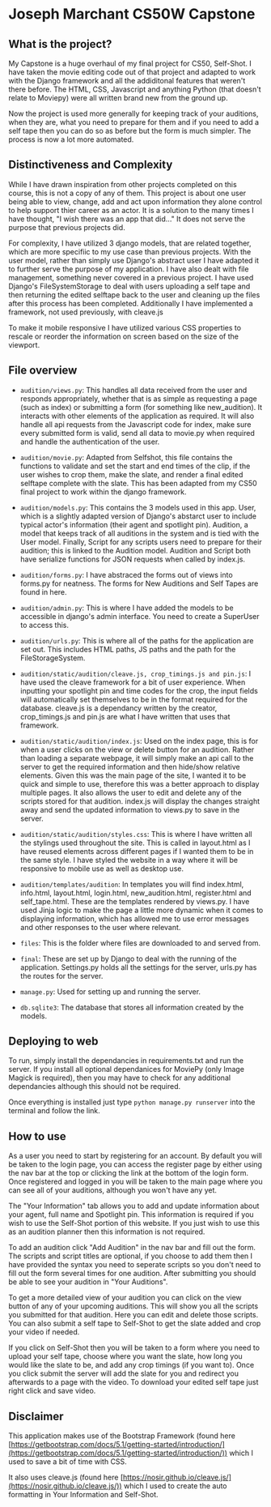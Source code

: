 # Joseph Marchant CS50W Capstone

## What is the project?
My Capstone is a huge overhaul of my final project for CS50, Self-Shot. I have taken the movie editing code out of that project and adapted to work with the Django framework and all the addiditonal features that weren't there before. The HTML, CSS, Javascript and anything Python (that doesn't relate to Moviepy) were all written brand new from the ground up.

Now the project is used more generally for keeping track of your auditions, when they are, what you need to prepare for them and if you need to add a self tape then you can do so as before but the form is much simpler. The process is now a lot more automated.

## Distinctiveness and Complexity
While I have drawn inspiration from other projects completed on this course, this is not a copy of any of them. This project is about one user being able to view,  change, add and act upon information they alone control to help support thier career as an actor. It is a solution to the many times I have thought, "I wish there was an app that did..." It does not serve the purpose that previous projects did.

For complexity, I have utilized 3 django models, that are related together, which are more specifiic to my use case than previous projects. With the user model, rather than simply use Django's abstract user I have adapted it to further serve the purpose of my application. I have also dealt with file management, something never covered in a previous project. I have used Django's FileSystemStorage to deal with users uploading a self tape and then returning the edited selftape back to the user and cleaning up the files after this process has been completed. Additionally I have implemented a framework, not used previously, with cleave.js

To make it mobile responsive I have utilized various CSS properties to rescale or reorder the information on screen based on the size of the viewport.

## File overview

- `audition/views.py`: This handles all data received from the user and responds appropriately, whether that is as simple as requesting a page (such as index) or submitting a form (for something like new_audition). It interacts with other elements of the application as required. It will also handle all api requests from the Javascript code for index, make sure every submitted form is valid, send all data to movie.py when required and handle the authentication of the user.

- `audition/movie.py`: Adapted from Selfshot, this file contains the functions to validate and set the start and end times of the clip, if the user wishes to crop them, make the slate, and render a final edited selftape complete with the slate. This has been adapted from my CS50 final project to work within the django framework.

- `audition/models.py`: This contains the 3 models used in this app. User, which is a slightly adapted version of Django's abstarct user to include typical actor's information (their agent and spotlight pin). Audition, a model that keeps track of all auditions in the system and is tied with the User model. Finally, Script for any scripts users need to prepare for their audition; this is linked to the Audition model. Audition and Script both have serialize functions for JSON requests when called by index.js.

- `audition/forms.py`: I have abstraced the forms out of views into forms.py for neatness. The forms for New Auditions and Self Tapes are found in here.

- `audition/admin.py`: This is where I have added the models to be accessible in django's admin interface. You need to create a SuperUser to access this.

- `audition/urls.py`: This is where all of the paths for the application are set out. This includes HTML paths, JS paths and the path for the FileStorageSystem.

- `audition/static/audition/cleave.js, crop_timings.js and pin.js`: I have used the cleave framework for a bit of user experience. When inputting your spotlight pin and time codes for the crop, the input fields will automatically set themselves to be in the format required for the database. cleave.js is a dependancy written by the creator, crop_timings.js and pin.js are what I have written that uses that framework.

- `audition/static/audition/index.js`: Used on the index page, this is for when a user clicks on the view or delete button for an audition. Rather than loading a separate webpage, it will simply make an api call to the server to get the required information and then hide/show relative elements. Given this was the main page of the site, I wanted it to be quick and simple to use, therefore this was a better approach to display multiple pages. It also allows the user to edit and delete any of the scripts stored for that audition. index.js will display the changes straight away and send the updated information to views.py to save in the server. 

- `audition/static/audition/styles.css`: This is where I have written all the stylings used throughout the site. This is called in layout.html as I have reused elements across different pages if I wanted them to be in the same style. I have styled the website in a way where it will be responsive to mobile use as well as desktop use.

- `audition/templates/audition`: In templates you will find index.html, info.html, layout.html, login.html, new_audition.html, register.html and self_tape.html. These are the templates rendered by views.py. I have used Jinja logic to make the page a little more dynamic when it comes to displaying information, which has allowed me to use error messages and other responses to the user where relevant.

- `files`: This is the folder where files are downloaded to and served from.

- `final`: These are set up by Django to deal with the running of the application. Settings.py holds all the settings for the server, urls.py has the routes for the server.

- `manage.py`: Used for setting up and running the server.

- `db.sqlite3`: The database that stores all information created by the models.

## Deploying to web
To run, simply install the dependancies in requirements.txt and run the server. If you install all optional dependanices for MoviePy (only Image Magick is required), then you may have to check for any additional dependancies although this should not be required.

Once everything is installed just type `python manage.py runserver` into the terminal and follow the link.

## How to use
As a user you need to start by registering for an account. By default you will be taken to the login page, you can access the register page by either using the nav bar at the top or clicking the link at the bottom of the login form. Once registered and logged in you will be taken to the main page where you can see all of your auditions, although you won't have any yet.

The "Your Information" tab allows you to add and update information about your agent, full name and Spotlight pin. This information is required if you wish to use the Self-Shot portion of this website. If you just wish to use this as an audition planner then this information is not required.

To add an audition click "Add Audition" in the nav bar and fill out the form. The scripts and script titles are optional, if you choose to add them then I have provided the syntax you need to seperate scripts so you don't need to fill out the form several times for one audition. After submitting you should be able to see your audition in "Your Auditions".

To get a more detailed view of your audition you can click on the view button of any of your upcoming auditions. This will show you all the scripts you submitted for that audition. Here you can edit and delete those scripts. You can also submit a self tape to Self-Shot to get the slate added and crop your video if needed.

If you click on Self-Shot then you will be taken to a form where you need to upload your self tape, choose where you want the slate, how long you would like the slate to be, and add any crop timings (if you want to). Once you click submit the server will add the slate for you and redirect you afterwards to a page with the video. To download your edited self tape just right click and save video.

## Disclaimer
This application makes use of the Bootstrap Framework (found here [https://getbootstrap.com/docs/5.1/getting-started/introduction/](https://getbootstrap.com/docs/5.1/getting-started/introduction/)) which I used to save a bit of time with CSS.

It also uses cleave.js (found here [https://nosir.github.io/cleave.js/](https://nosir.github.io/cleave.js/)) which I used to create the auto formatting in Your Information and Self-Shot.
